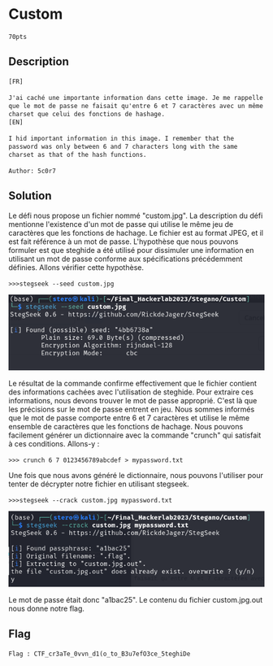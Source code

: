 # Custom
```
70pts
```
## Description
```
[FR]

J'ai caché une importante information dans cette image. Je me rappelle que le mot de passe ne faisait qu'entre 6 et 7 caractères avec un même charset que celui des fonctions de hashage.
[EN]

I hid important information in this image. I remember that the password was only between 6 and 7 characters long with the same charset as that of the hash functions.

Author: 5c0r7

```
## Solution
Le défi nous propose un fichier nommé "custom.jpg". La description du défi mentionne l'existence d'un mot de passe qui utilise le même jeu de caractères que les fonctions de hachage. Le fichier est au format JPEG, et il est fait référence à un mot de passe. L'hypothèse que nous pouvons formuler est que steghide a été utilisé pour dissimuler une information en utilisant un mot de passe conforme aux spécifications précédemment définies. Allons vérifier cette hypothèse.

`>>>stegseek --seed custom.jpg`

<img src="File\FileCustom\stegseekcustom.png">

Le résultat de la commande confirme effectivement que le fichier contient des informations cachées avec l'utilisation de steghide. Pour extraire ces informations, nous devons trouver le mot de passe approprié. C'est là que les précisions sur le mot de passe entrent en jeu. Nous sommes informés que le mot de passe comporte entre 6 et 7 caractères et utilise le même ensemble de caractères que les fonctions de hachage. Nous pouvons facilement générer un dictionnaire avec la commande "crunch" qui satisfait à ces conditions. Allons-y : 

`>>> crunch 6 7 0123456789abcdef > mypassword.txt`

Une fois que nous avons généré le dictionnaire, nous pouvons l'utiliser pour tenter de décrypter notre fichier en utilisant stegseek. 

`>>>stegseek --crack custom.jpg mypassword.txt`

<img src="File\FileCustom\stegcrackcustom.png">

Le mot de passe était donc "a1bac25". Le contenu du fichier custom.jpg.out nous donne notre flag. 

## Flag 
```
Flag : CTF_cr3aTe_0vvn_d1(o_to_B3u7efO3ce_5teghiDe
```
